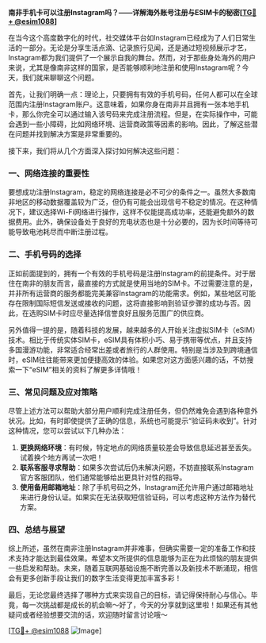 **南非手机卡可以注册Instagram吗？——详解海外账号注册与ESIM卡的秘密[[TG💪+ @esim1088](https://t.me/s/esim1088)]**

在当今这个高度数字化的时代，社交媒体平台如Instagram已经成为了人们日常生活的一部分。无论是分享生活点滴、记录旅行见闻，还是通过短视频展示才艺，Instagram都为我们提供了一个展示自我的舞台。然而，对于那些身处海外的用户来说，尤其是像南非这样的国家，是否能够顺利地注册和使用Instagram呢？今天，我们就来聊聊这个问题。

首先，让我们明确一点：理论上，只要拥有有效的手机号码，任何人都可以在全球范围内注册Instagram账户。这意味着，如果你身在南非并且拥有一张本地手机卡，那么你完全可以通过输入该号码来完成注册流程。但是，在实际操作中，可能会遇到一些小障碍，比如网络环境、运营商政策等因素的影响。因此，了解这些潜在问题并找到解决方案是非常重要的。

接下来，我们将从几个方面深入探讨如何解决这些问题：

### 一、网络连接的重要性

要想成功注册Instagram，稳定的网络连接是必不可少的条件之一。虽然大多数南非地区的移动数据覆盖较为广泛，但仍有可能会出现信号不稳定的情况。在这种情况下，建议选择Wi-Fi网络进行操作，这样不仅能提高成功率，还能避免额外的数据费用。此外，确保设备处于良好的充电状态也是十分必要的，因为长时间等待可能导致电池耗尽而中断注册过程。

### 二、手机号码的选择

正如前面提到的，拥有一个有效的手机号码是注册Instagram的前提条件。对于居住在南非的朋友而言，最直接的方式就是使用当地的SIM卡。不过需要注意的是，并非所有运营商的服务都能完美兼容Instagram的功能需求。例如，某些地区可能存在限制国际短信发送或接收的问题，这将直接影响到验证步骤的成功与否。因此，在选购SIM卡时应尽量选择信誉良好且服务范围广的供应商。

另外值得一提的是，随着科技的发展，越来越多的人开始关注虚拟SIM卡（eSIM）技术。相比于传统实体SIM卡，eSIM具有体积小巧、易于携带等优点，并且支持多国漫游功能，非常适合经常出差或者旅行的人群使用。特别是当涉及到跨境通信时，eSIM往往能带来更加便捷高效的体验。如果您对这方面感兴趣的话，不妨搜索一下“eSIM”相关的资料了解更多详情哦！

### 三、常见问题及应对策略

尽管上述方法可以帮助大部分用户顺利完成注册任务，但仍然难免会遇到各种意外状况。比如，有时即使提供了正确的信息，系统也可能提示“验证码未收到”。针对这种情况，您可以尝试以下几种办法：

1. **更换网络环境**：有时候，特定地点的网络质量较差会导致信息延迟甚至丢失。试着换个地方再试一次吧！
2. **联系客服寻求帮助**：如果多次尝试后仍未解决问题，不妨直接联系Instagram官方客服团队，他们通常能够给出更具针对性的指导。
3. **使用备用邮箱地址**：除了手机号码之外，Instagram还允许用户通过邮箱地址来进行身份认证。如果实在无法获取短信验证码，可以考虑这种方法作为替代方案。

### 四、总结与展望

综上所述，虽然在南非注册Instagram并非难事，但确实需要一定的准备工作和技术支持才能达到最佳效果。希望本文所提供的信息能够为正在为此烦恼的朋友提供一些启发和帮助。未来，随着互联网基础设施不断完善以及新技术不断涌现，相信会有更多创新手段让我们的数字生活变得更加丰富多彩！

最后，无论您最终选择了哪种方式来实现自己的目标，请记得保持耐心与信心。毕竟，每一次挑战都是成长的机会嘛～好了，今天的分享就到这里啦！如果还有其他疑问或者经验想要交流的话，欢迎随时留言讨论哦～

[[TG💪+ @esim1088](https://t.me/s/esim1088) ![Image](https://i.postimg.cc/4NQfJmqS/Snipaste-2025-05-13-00-14-12.png)]